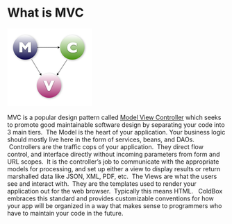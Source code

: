 # What is MVC

![](../images/mvc.png)

MVC is a popular design pattern called [Model View Controller](http://en.wikipedia.org/wiki/Model–view–controller) which seeks to promote good maintainable software design by separating your code into 3 main tiers.  The Model is the heart of your application.  Your business logic should mostly live here in the form of services, beans, and DAOs.  Controllers are the traffic cops of your application.  They direct flow control, and interface directly without incoming parameters from form and URL scopes.  It is the controller’s job to communicate with the appropriate models for processing, and set up either a view to display results or return marshalled data like JSON, XML, PDF, etc.  The Views are what the users see and interact with.  They are the templates used to render your application out for the web browser.  Typically this means HTML.  
ColdBox embraces this standard and provides customizable conventions for how your app will be organized in a way that makes sense to programmers who have to maintain your code in the future.
